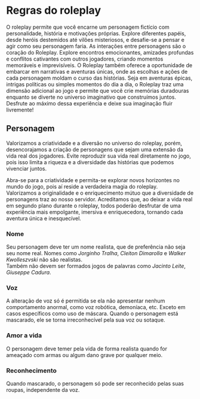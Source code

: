 # Regras do roleplay
O roleplay permite que você encarne um personagem fictício com personalidade, história e motivações próprias. 
Explore diferentes papéis, desde heróis destemidos até vilões misteriosos, e desafie-se a pensar e agir como seu personagem faria. 
As interações entre personagens são o coração do Roleplay. Explore encontros emocionantes, amizades profundas e conflitos cativantes 
com outros jogadores, criando momentos memoráveis e imprevisíveis. O Roleplay também oferece a oportunidade de embarcar em narrativas 
e aventuras únicas, onde as escolhas e ações de cada personagem moldam o curso das histórias. Seja em aventuras épicas, intrigas políticas 
ou simples momentos do dia a dia, o Roleplay traz uma dimensão adicional ao jogo e permite que você crie memórias duradouras enquanto se diverte 
no universo imaginativo que construímos juntos. Desfrute ao máximo dessa experiência e deixe sua imaginação fluir livremente!

## Personagem
Valorizamos a criatividade e a diversão no universo do roleplay, porém, desencorajamos a criação de personagens que sejam uma 
extensão da vida real dos jogadores. Evite reproduzir sua vida real diretamente no jogo, pois isso limita a riqueza e a 
diversidade das histórias que podemos vivenciar juntos.  

Abra-se para a criatividade e permita-se explorar novos horizontes no mundo do jogo, pois aí reside a verdadeira magia do roleplay.  
Valorizamos a originalidade e o enriquecimento mútuo que a diversidade de personagens traz ao nosso servidor. Acreditamos que, 
ao deixar a vida real em segundo plano durante o roleplay, todos poderão desfrutar de uma experiência mais empolgante, imersiva 
e enriquecedora, tornando cada aventura única e inesquecível.

### Nome
Seu personagem deve ter um nome realista, que de preferência não seja seu nome real. Nomes como *Jorginho Tralha*, *Cleiton Dimarolla* e
*Walker Kwolleszvski* não são realistas.  
Também não devem ser formados jogos de palavras como *Jacinto Leite*, *Giuseppe Cadura*. 


### Voz
A alteração de voz só é permitida se ela não apresentar nenhum comportamento anormal, como voz robótica, demoníaca, etc. Exceto
em casos específicos como uso de máscara. Quando o personagem está mascarado, ele se torna irreconhecível pela sua voz ou sotaque.

### Amor a vida
O personagem deve temer pela vida de forma realista quando for ameaçado com armas ou algum dano grave por qualquer meio. 


### Reconhecimento
Quando mascarado, o personagem só pode ser reconhecido pelas suas roupas, independente da voz.